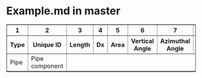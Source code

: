 # Example.md in master


<table border=1>
<tr>
<th>1</th><th>2</th><th>3</th><th>4</th><th>5</th><th>6</th><th>7</th><th>8</th><th>9</th><th>10</th><th>11</th><th>12</th><th>13</th><th>14</th><th>15</th><th>16</th><th>17</th><th>18</th><th>19</th><th>20</th><th>21</th><th>22</th>
</tr>
<tr>
<th>Type</th><th>Unique ID</th><th>Length</th><th>Dx</th><th>Area</th><th>Vertical Angle</th><th>Azimuthal Angle</th><th>K+</th><th>K-</th><th>Name</th><th>Drawing</th><th>Force number</th><th></th><th></th><th></th><th></th><th>Roughness</th><th></th><th></th><th></th><th>Volume flags</th><th>Junction flags</th>
</tr>
    <tr>
        <td>Pipe</td>
   	<td>Pipe component</td>
    </tr>
</table>
